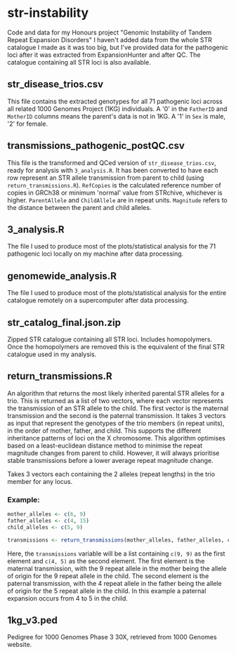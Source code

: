 # str-instability
Code and data for my Honours project "Genomic Instability of Tandem Repeat Expansion Disorders"
I haven't added data from the whole STR catalogue I made as it was too big, but I've provided data for the pathogenic loci after it was extracted from ExpansionHunter and after QC.
The catalogue containing all STR loci is also available.

## str_disease_trios.csv
This file contains the extracted genotypes for all 71 pathogenic loci across all related 1000 Genomes Project (1KG) individuals. A '0' in the `FatherID` and `MotherID` columns means the parent's data is not in 1KG. A '1' in `Sex` is male, '2' for female.

## transmissions_pathogenic_postQC.csv
This file is the transformed and QCed version of `str_disease_trios.csv`, ready for analysis with `3_analysis.R`. It has been converted to have each row represent an STR allele transmission from parent to child (using `return_transmissions.R`). `RefCopies` is the calculated reference number of copies in GRCh38 or minimum 'normal' value from STRchive, whichever is higher. `ParentAllele` and `ChildAllele` are in repeat units. `Magnitude` refers to the distance between the parent and child alleles.

## 3_analysis.R
The file I used to produce most of the plots/statistical analysis for the 71 pathogenic loci locally on my machine after data processing.

## genomewide_analysis.R
The file I used to produce most of the plots/statistical analysis for the entire catalogue remotely on a supercomputer after data processing.

## str_catalog_final.json.zip
Zipped STR catalogue containing all STR loci. Includes homopolymers. Once the homopolymers are removed this is the equivalent of the final STR catalogue used in my analysis.

## return_transmissions.R
An algorithm that returns the most likely inherited parental STR alleles for a trio. This is returned as a list of two vectors, where each vector represents the transmission of an STR allele to the child. The first vector is the maternal transmission and the second is the paternal transmission. It takes 3 vectors as input that represent the genotypes of the trio members (in repeat units), in the order of mother, father, and child. This supports the different inheritance patterns of loci on the X chromosome. This algorithm optimises based on a least-euclidean distance method to minimise the repeat magnitude changes from parent to child. However, it will always prioritise stable transmissions before a lower average repeat magnitude change.

Takes 3 vectors each containing the 2 alleles (repeat lengths) in the trio member for any locus. 

### Example:
```R
mother_alleles <- c(6, 9)
father_alleles <- c(4, 15)
child_alleles <- c(5, 9)

transmissions <- return_transmissions(mother_alleles, father_alleles, child_alleles)
```

Here, the `transmissions` variable will be a list containing `c(9, 9)` as the first element and `c(4, 5)` as the second element. The first element is the maternal transmission, with the 9 repeat allele in the mother being the allele of origin for the 9 repeat allele in the child. The second element is the paternal transmission, with the 4 repeat allele in the father being the allele of origin for the 5 repeat allele in the child. In this example a paternal expansion occurs from 4 to 5 in the child.

## 1kg_v3.ped
Pedigree for 1000 Genomes Phase 3 30X, retrieved from 1000 Genomes website.
